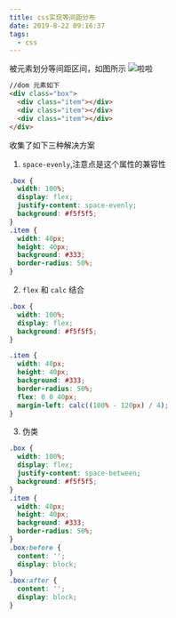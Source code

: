 ```yaml
---
title: css实现等间距分布
date: 2019-8-22 09:16:37
tags:
  - css
---
```


被元素划分等间距区间，如图所示
![啦啦](/images/css-split3.png?width=100)

```html
//dom 元素如下
<div class="box">
  <div class="item"></div>
  <div class="item"></div>
  <div class="item"></div>
</div>
```

收集了如下三种解决方案

1. `space-evenly`,注意点是这个属性的兼容性

```css
.box {
  width: 100%;
  display: flex;
  justify-content: space-evenly;
  background: #f5f5f5;
}
.item {
  width: 40px;
  height: 40px;
  background: #333;
  border-radius: 50%;
}
```

2. `flex` 和 `calc` 结合

```css
.box {
  width: 100%;
  display: flex;
  background: #f5f5f5;
}

.item {
  width: 40px;
  height: 40px;
  background: #333;
  border-radius: 50%;
  flex: 0 0 40px;
  margin-left: calc((100% - 120px) / 4);
}
```

3. 伪类

```css
.box {
  width: 100%;
  display: flex;
  justify-content: space-between;
  background: #f5f5f5;
}
.item {
  width: 40px;
  height: 40px;
  background: #333;
  border-radius: 50%;
}
.box:before {
  content: '';
  display: block;
}
.box:after {
  content: '';
  display: block;
}
```
